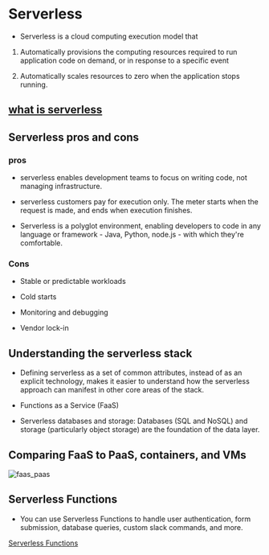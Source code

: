 # Serverless

- Serverless is a cloud computing execution model that 

1. Automatically provisions the computing resources required to run application code on demand, or in response to a specific event

2. Automatically scales resources to zero when the application stops running. 

## [what is serverless](https://cdnapisec.kaltura.com/html5/html5lib/v2.76/mwEmbedFrame.php/p/1773841/uiconf_id/39954662/entry_id/1_n7r8gf71?wid=_1773841&iframeembed=true&playerId=kplayer&entry_id=1_n7r8gf71&flashvars[streamerType]=auto#)


## Serverless pros and cons

### pros

-  serverless enables development teams to focus on writing code, not managing infrastructure. 

- serverless customers pay for execution only. The meter starts when the request is made, and ends when execution finishes. 

- Serverless is a polyglot environment, enabling developers to code in any language or framework - Java, Python, node.js - with which they're comfortable.

### Cons 

- Stable or predictable workloads

- Cold starts

- Monitoring and debugging

- Vendor lock-in

## Understanding the serverless stack

- Defining serverless as a set of common attributes, instead of as an explicit technology, makes it easier to understand how the serverless approach can manifest in other core areas of the stack.

- Functions as a Service (FaaS)

- Serverless databases and storage: Databases (SQL and NoSQL) and storage (particularly object storage) are the foundation of the data layer.


## Comparing FaaS to PaaS, containers, and VMs


![faas_paas](https://1.cms.s81c.com/sites/default/files/2021-04-22/comparison_new.png)

## Serverless Functions
 
- You can use Serverless Functions to handle user authentication, form submission, database queries, custom slack commands, and more.


[Serverless Functions](https://vercel.com/docs/concepts/functions/serverless-functions)

